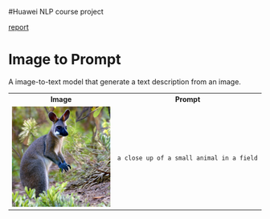 #Huawei NLP course project

[report](asset/Image-To-Prompts.pdf)

# Image to Prompt
A image-to-text model that generate a text description from an image.

<table>
    <tr>
        <th>
            <center>Image</center>
        </th>
        <th>
            <center>Prompt</center>
        </th>
    </tr>
    <tr>
        <td>
            <center><img src="./asset/img.png" width="200" height="200"></center>
        </td>
        <td>
            <center><code>a close up of a small animal in a field </code></center>
        </td>
    </tr>
</table>


